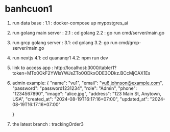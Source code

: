 # banhcuon1
1. run data base :
   1.1 : docker-compose up mypostgres_ai
2. run golang main server :
   2.1 : cd golang
   2.2 : go run cmd/server/main.go
3. run grcp golang server :
   3.1: cd golang
   3.2: go run cmd/grcp-server/main.go

4. run nextjs
   4.1: cd quananqr1
   4.2: npm run dev
5. link to access app :
   http://localhost:3000/table/1?token=MTo0OkF2YWlsYWJsZTo0ODkxODE3ODkz.BCcMjCAX1Es

6. admin example:
   {
   "name": "vu1",
   "email": "vu8.johnson@example.com",
   "password": "password1231234",
   "role": "Admin",
   "phone": "1234567890",
   "image": "alice.jpg",
   "address": "123 Main St, Anytown, USA",
   "created_at": "2024-08-19T16:17:16+07:00",
   "updated_at": "2024-08-19T16:17:16+07:00"

   }

7. the latest branch : trackingOrder3


